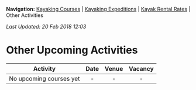 **Navigation:** [Kayaking Courses](index) &#124; [Kayaking Expeditions](expedition) &#124; [Kayak Rental Rates](rental) &#124; Other Activities

_Last Updated: 20 Feb 2018 12:03_
# Other Upcoming Activities

Activity | Date | Venue | Vacancy
:---:|:---:|:---:|:---:
No upcoming courses yet|-|-|-

